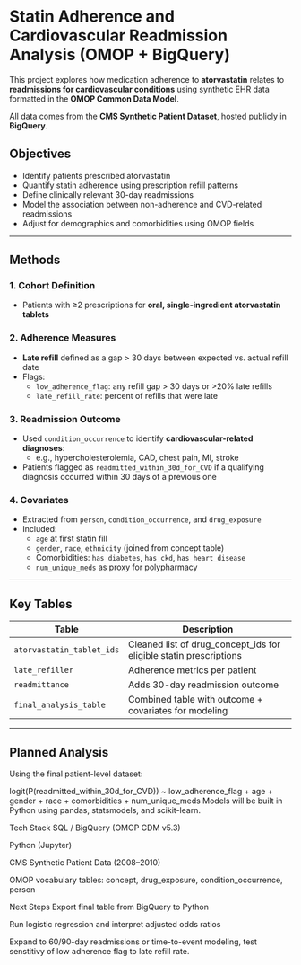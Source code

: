 # Statin Adherence and Cardiovascular Readmission Analysis (OMOP + BigQuery)

This project explores how medication adherence to **atorvastatin** relates to **readmissions for cardiovascular conditions** using synthetic EHR data formatted in the **OMOP Common Data Model**.

All data comes from the **CMS Synthetic Patient Dataset**, hosted publicly in **BigQuery**.

## Objectives

- Identify patients prescribed atorvastatin
- Quantify statin adherence using prescription refill patterns
- Define clinically relevant 30-day readmissions
- Model the association between non-adherence and CVD-related readmissions
- Adjust for demographics and comorbidities using OMOP fields

---

## Methods

### 1. Cohort Definition
- Patients with ≥2 prescriptions for **oral, single-ingredient atorvastatin tablets**
### 2. Adherence Measures
- **Late refill** defined as a gap > 30 days between expected vs. actual refill date
- Flags:
  - `low_adherence_flag`: any refill gap > 30 days or >20% late refills
  - `late_refill_rate`: percent of refills that were late

### 3. Readmission Outcome
- Used `condition_occurrence` to identify **cardiovascular-related diagnoses**:
  - e.g., hypercholesterolemia, CAD, chest pain, MI, stroke
- Patients flagged as `readmitted_within_30d_for_CVD` if a qualifying diagnosis occurred within 30 days of a previous one

### 4. Covariates
- Extracted from `person`, `condition_occurrence`, and `drug_exposure`
- Included:
  - `age` at first statin fill
  - `gender`, `race`, `ethnicity` (joined from concept table)
  - Comorbidities: `has_diabetes`, `has_ckd`, `has_heart_disease`
  - `num_unique_meds` as proxy for polypharmacy

---

## Key Tables

| Table | Description |
|-------|-------------|
| `atorvastatin_tablet_ids` | Cleaned list of drug_concept_ids for eligible statin prescriptions |
| `late_refiller` | Adherence metrics per patient |
| `readmittance` | Adds 30-day readmission outcome |
| `final_analysis_table` | Combined table with outcome + covariates for modeling |

---

## Planned Analysis

Using the final patient-level dataset:

logit(P(readmitted_within_30d_for_CVD)) ~ low_adherence_flag + age + gender + race + comorbidities + num_unique_meds
Models will be built in Python using pandas, statsmodels, and scikit-learn.

Tech Stack
SQL / BigQuery (OMOP CDM v5.3)

Python (Jupyter)

CMS Synthetic Patient Data (2008–2010)

OMOP vocabulary tables: concept, drug_exposure, condition_occurrence, person

Next Steps
Export final table from BigQuery to Python

Run logistic regression and interpret adjusted odds ratios

Expand to 60/90-day readmissions or time-to-event modeling, test senstitivy of low adherence flag to late refill rate.

